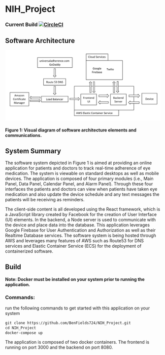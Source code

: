 # NIH_Project

### Current Build  [![CircleCI](https://circleci.com/gh/BenFields724/NIH_Project/tree/master.svg?style=svg)](https://circleci.com/gh/BenFields724/NIH_Project/tree/master)

## Software Architecture
![Sofware Architecture](docs/imgs/architecture.png)
#### Figure 1: Visual diagram of software architecture elements and communications.

## System Summary
  The software system depicted in Figure 1 is aimed at providing an online application for patients and doctors to track real-time adherence of eye medication. The system is viewable on standard desktops as well as mobile devices. The application is composed of four primary modules (i.e., Main Panel, Data Panel, Calendar Panel, and Alarm Panel). Through these four interfaces the patients and doctors can view when patients have taken eye medication and also update the device schedule and any text messages the patients will be receiving as reminders.
  
  The client-side content is all developed using the React framework, which is a JavaScript library created by Facebook for the creation of User Interface (UI) elements. In the backend, a Node server is used to communicate with the device and place data into the database. This application leverages Google Firebase for User Authentication and Authorization as well as their Realtime Database services. The software system is being hosted through AWS and leverages many features of AWS such as Route53 for DNS services and Elastic Container Service (ECS) for the deployment of containerized software. 
 
## Build
#### Note: Docker must be installed on your system prior to running the application.

### Commands:
run the following commands to get started with this application on your system
```
git clone https://github.com/BenFields724/NIH_Project.git
cd NIH_Project
docker-compose up
```
The application is composed of two docker containers. The frontend is running on port 3000 and the backend on port 8080.

